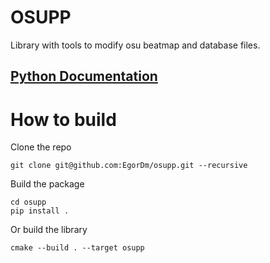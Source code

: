 # OSUPP
Library with tools to modify osu beatmap and database files.


## [Python Documentation](https://osupp.readthedocs.io/en/latest/)

# How to build
Clone the repo
```commandline
git clone git@github.com:EgorDm/osupp.git --recursive
```

Build the package
```commandline
cd osupp
pip install .
```

Or build the library
```commandline
cmake --build . --target osupp
```